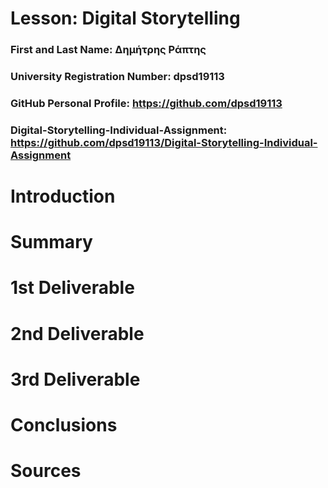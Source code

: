 # Lesson: Digital Storytelling

### First and Last Name: Δημήτρης Ράπτης 
### University Registration Number: dpsd19113
### GitHub Personal Profile: https://github.com/dpsd19113
### Digital-Storytelling-Individual-Assignment: https://github.com/dpsd19113/Digital-Storytelling-Individual-Assignment

# Introduction



# Summary


# 1st Deliverable


# 2nd Deliverable


# 3rd Deliverable 


# Conclusions


# Sources

